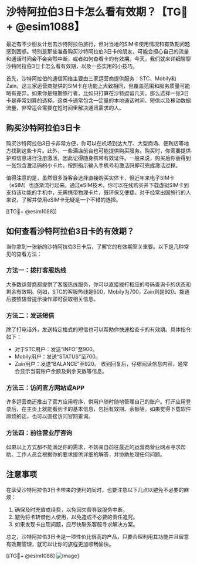 # 沙特阿拉伯3日卡怎么看有效期？【TG💪+ @esim1088】

最近有不少朋友计划去沙特阿拉伯旅行，但对当地的SIM卡使用情况和有效期问题感到困惑。特别是那些准备购买沙特阿拉伯3日卡的朋友，可能会担心自己的流量和通话时间会不会突然中断，或者如何查看卡的有效期。今天，我们就来详细聊聊沙特阿拉伯3日卡怎么看有效期，以及一些实用的小技巧。

首先，沙特阿拉伯的通信网络主要由三家运营商提供服务：STC、Mobily和Zain。这三家运营商提供的SIM卡在功能上大致相同，但覆盖范围和服务质量可能略有差异。如果你是短期旅行者，比如只打算在沙特逗留几天，那么选择一张3日卡是非常划算的选择。这类卡通常包含一定量的本地通话时间、短信以及移动数据流量，非常适合需要在短时间里解决通讯需求的人。

## 购买沙特阿拉伯3日卡

购买沙特阿拉伯3日卡非常方便，你可以在机场到达大厅、大型商场、便利店等地方找到这些卡片。此外，一些酒店前台也可能提供购买服务。购买时，你需要提供护照信息进行注册激活，因此记得随身携带有效证件。一般来说，购买后你会得到一张包含激活码的小卡片，按照指示输入手机号和激活码即可完成激活过程。

值得注意的是，虽然很多游客会选择直接购买实体卡，但近年来电子SIM卡（eSIM）也逐渐流行起来。通过eSIM技术，你可以在线购买并下载虚拟SIM卡到支持该功能的手机中，无需携带物理卡片，既环保又便捷。对于经常出国旅行的人来说，了解并使用eSIM卡无疑是一个不错的选择。

[[TG💪+ @esim1088]]

## 如何查看沙特阿拉伯3日卡的有效期？

当你拿到一张新的沙特阿拉伯3日卡后，了解它的有效期至关重要。以下是几种常见的查看方法：

### 方法一：拨打客服热线
大多数运营商都提供了客服热线服务，你可以直接拨打相应的号码查询卡的状态和剩余有效期。例如，STC的客服热线是900，Mobily为700，Zain则是920。拨通后按照语音提示操作即可获取相关信息。

### 方法二：发送短信
除了打电话外，发送特定格式的短信也可以帮助你快速检查卡的有效期。具体指令如下：
- 对于STC用户：发送“INFO”至900。
- Mobily用户：发送“STATUS”至700。
- Zain用户：发送“BALANCE”至920。
收到回复后，仔细阅读信息内容，通常会显示当前账户余额及剩余天数等信息。

### 方法三：访问官方网站或APP
许多运营商还推出了官方应用程序，供用户随时随地管理自己的账户。打开应用登录后，在主页上就能看到卡的基本信息，包括有效期、余额等。如果觉得下载软件麻烦的话，也可以直接访问官网查询。

### 方法四：前往营业厅咨询
如果以上方式都不能满足你的需求，不妨亲自前往最近的运营商营业网点寻求帮助。工作人员会根据你的要求提供详细的解答，并协助处理任何问题。

## 注意事项

在享受沙特阿拉伯3日卡带来的便利的同时，也要注意以下几点以避免不必要的麻烦：
1. 确保及时充值或续费，以免因欠费导致服务中断。
2. 避免将卡转借他人使用，以免造成不必要的责任追究。
3. 如果发现卡出现问题，应尽快联系客服寻求解决方案。

总之，沙特阿拉伯3日卡是一项性价比很高的产品，只要合理利用其功能并且留意有效期管理，就可以让你的旅程更加顺畅愉快。

[[TG💪+ @esim1088] ![Image](https://i.postimg.cc/4NQfJmqS/Snipaste-2025-05-13-00-14-12.png)]